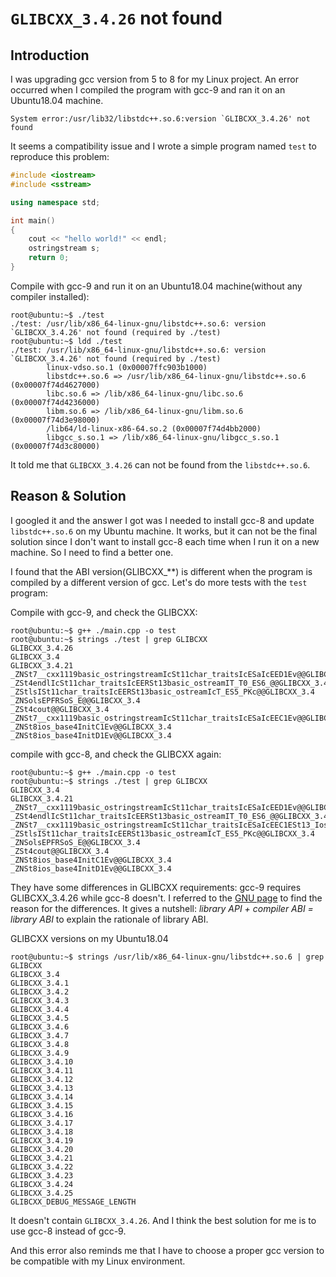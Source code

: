 # `GLIBCXX_3.4.26` not found
## Introduction
I was upgrading gcc version from 5 to 8 for my Linux project. An error occurred when I compiled the program with gcc-9 and ran it on an Ubuntu18.04 machine.
```
System error:/usr/lib32/libstdc++.so.6:version `GLIBCXX_3.4.26' not found 
```
It seems a compatibility issue and I wrote a simple program named `test` to reproduce this problem:
```c++
#include <iostream>
#include <sstream>

using namespace std;

int main()
{
    cout << "hello world!" << endl;
    ostringstream s;
    return 0;
}
```
Compile with gcc-9 and run it on an Ubuntu18.04 machine(without any compiler installed):
```console
root@ubuntu:~$ ./test
./test: /usr/lib/x86_64-linux-gnu/libstdc++.so.6: version `GLIBCXX_3.4.26' not found (required by ./test)
root@ubuntu:~$ ldd ./test 
./test: /usr/lib/x86_64-linux-gnu/libstdc++.so.6: version `GLIBCXX_3.4.26' not found (required by ./test)
        linux-vdso.so.1 (0x00007ffc903b1000)
        libstdc++.so.6 => /usr/lib/x86_64-linux-gnu/libstdc++.so.6 (0x00007f74d4627000)
        libc.so.6 => /lib/x86_64-linux-gnu/libc.so.6 (0x00007f74d4236000)
        libm.so.6 => /lib/x86_64-linux-gnu/libm.so.6 (0x00007f74d3e98000)
        /lib64/ld-linux-x86-64.so.2 (0x00007f74d4bb2000)
        libgcc_s.so.1 => /lib/x86_64-linux-gnu/libgcc_s.so.1 (0x00007f74d3c80000)
```
It told me that `GLIBCXX_3.4.26` can not be found from the `libstdc++.so.6`.
## Reason & Solution
I googled it and the answer I got was I needed to install gcc-8 and update `libstdc++.so.6` on my Ubuntu machine. It works, but it can not be the final solution since I don't want to install gcc-8 each time when I run it on a new machine. So I need to find a better one.

I found that the ABI version(GLIBCXX_**) is different when the program is compiled by a different version of gcc. Let's do more tests with the `test` program:

Compile with gcc-9, and check the GLIBCXX:
```console
root@ubuntu:~$ g++ ./main.cpp -o test
root@ubuntu:~$ strings ./test | grep GLIBCXX
GLIBCXX_3.4.26
GLIBCXX_3.4
GLIBCXX_3.4.21
_ZNSt7__cxx1119basic_ostringstreamIcSt11char_traitsIcESaIcEED1Ev@@GLIBCXX_3.4.21
_ZSt4endlIcSt11char_traitsIcEERSt13basic_ostreamIT_T0_ES6_@@GLIBCXX_3.4
_ZStlsISt11char_traitsIcEERSt13basic_ostreamIcT_ES5_PKc@@GLIBCXX_3.4
_ZNSolsEPFRSoS_E@@GLIBCXX_3.4
_ZSt4cout@@GLIBCXX_3.4
_ZNSt7__cxx1119basic_ostringstreamIcSt11char_traitsIcESaIcEEC1Ev@@GLIBCXX_3.4.26
_ZNSt8ios_base4InitC1Ev@@GLIBCXX_3.4
_ZNSt8ios_base4InitD1Ev@@GLIBCXX_3.4
```
compile with gcc-8, and check the GLIBCXX again:
```console
root@ubuntu:~$ g++ ./main.cpp -o test
root@ubuntu:~$ strings ./test | grep GLIBCXX
GLIBCXX_3.4
GLIBCXX_3.4.21
_ZNSt7__cxx1119basic_ostringstreamIcSt11char_traitsIcESaIcEED1Ev@@GLIBCXX_3.4.21
_ZSt4endlIcSt11char_traitsIcEERSt13basic_ostreamIT_T0_ES6_@@GLIBCXX_3.4
_ZNSt7__cxx1119basic_ostringstreamIcSt11char_traitsIcESaIcEEC1ESt13_Ios_Openmode@@GLIBCXX_3.4.21
_ZStlsISt11char_traitsIcEERSt13basic_ostreamIcT_ES5_PKc@@GLIBCXX_3.4
_ZNSolsEPFRSoS_E@@GLIBCXX_3.4
_ZSt4cout@@GLIBCXX_3.4
_ZNSt8ios_base4InitC1Ev@@GLIBCXX_3.4
_ZNSt8ios_base4InitD1Ev@@GLIBCXX_3.4
```
They have some differences in GLIBCXX requirements: gcc-9 requires GLIBCXX_3.4.26 while gcc-8 doesn't. 
I referred to the [GNU page](https://gcc.gnu.org/onlinedocs/libstdc++/manual/abi.html) to find the reason for the differences. It gives a nutshell: *library API + compiler ABI = library ABI* to explain the rationale of library ABI.

GLIBCXX versions on my Ubuntu18.04
```console
root@ubuntu:~$ strings /usr/lib/x86_64-linux-gnu/libstdc++.so.6 | grep GLIBCXX
GLIBCXX_3.4
GLIBCXX_3.4.1
GLIBCXX_3.4.2
GLIBCXX_3.4.3
GLIBCXX_3.4.4
GLIBCXX_3.4.5
GLIBCXX_3.4.6
GLIBCXX_3.4.7
GLIBCXX_3.4.8
GLIBCXX_3.4.9
GLIBCXX_3.4.10
GLIBCXX_3.4.11
GLIBCXX_3.4.12
GLIBCXX_3.4.13
GLIBCXX_3.4.14
GLIBCXX_3.4.15
GLIBCXX_3.4.16
GLIBCXX_3.4.17
GLIBCXX_3.4.18
GLIBCXX_3.4.19
GLIBCXX_3.4.20
GLIBCXX_3.4.21
GLIBCXX_3.4.22
GLIBCXX_3.4.23
GLIBCXX_3.4.24
GLIBCXX_3.4.25
GLIBCXX_DEBUG_MESSAGE_LENGTH
```
It doesn't contain `GLIBCXX_3.4.26`. And I think the best solution for me is to use gcc-8 instead of gcc-9. 

And this error also reminds me that I have to choose a proper gcc version to be compatible with my Linux environment.